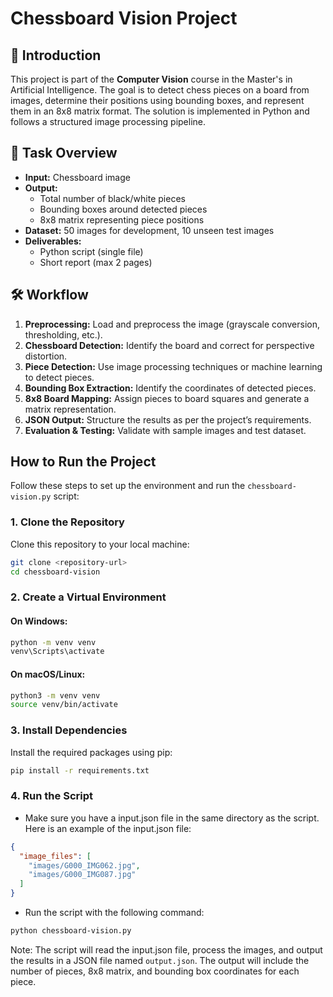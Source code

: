 # Chessboard Vision Project  

## 📌 Introduction  
This project is part of the **Computer Vision** course in the Master's in Artificial Intelligence. The goal is to detect chess pieces on a board from images, determine their positions using bounding boxes, and represent them in an 8x8 matrix format. The solution is implemented in Python and follows a structured image processing pipeline.

## 🎯 Task Overview  
- **Input:** Chessboard image  
- **Output:**  
  - Total number of black/white pieces  
  - Bounding boxes around detected pieces  
  - 8x8 matrix representing piece positions  
- **Dataset:** 50 images for development, 10 unseen test images  
- **Deliverables:**  
  - Python script (single file)  
  - Short report (max 2 pages)  

## 🛠️ Workflow  
1. **Preprocessing:** Load and preprocess the image (grayscale conversion, thresholding, etc.).  
2. **Chessboard Detection:** Identify the board and correct for perspective distortion.  
3. **Piece Detection:** Use image processing techniques or machine learning to detect pieces.  
4. **Bounding Box Extraction:** Identify the coordinates of detected pieces.  
5. **8x8 Board Mapping:** Assign pieces to board squares and generate a matrix representation.  
6. **JSON Output:** Structure the results as per the project’s requirements.  
7. **Evaluation & Testing:** Validate with sample images and test dataset.

## How to Run the Project

Follow these steps to set up the environment and run the `chessboard-vision.py` script:

### 1. Clone the Repository
Clone this repository to your local machine:
```bash
git clone <repository-url>
cd chessboard-vision
```

### 2. Create a Virtual Environment 

#### On Windows:
```bash
python -m venv venv
venv\Scripts\activate
```

#### On macOS/Linux:
```bash
python3 -m venv venv
source venv/bin/activate
```

### 3. Install Dependencies
Install the required packages using pip:
```bash
pip install -r requirements.txt
```

### 4. Run the Script

- Make sure you have a input.json file in the same directory as the script. Here is an example of the input.json file:
```json
{
  "image_files": [
    "images/G000_IMG062.jpg",
    "images/G000_IMG087.jpg"
  ]
}
```

- Run the script with the following command:
```bash
python chessboard-vision.py
```

Note: The script will read the input.json file, process the images, and output the results in a JSON file named `output.json`.
The output will include the number of pieces, 8x8 matrix, and bounding box coordinates for each piece.

